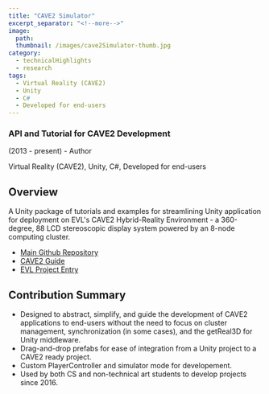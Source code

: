 ```yaml
---
title: "CAVE2 Simulator"
excerpt_separator: "<!--more-->"
image:
  path: 
  thumbnail: /images/cave2Simulator-thumb.jpg
category:
  - technicalHighlights
  - research
tags:
  - Virtual Reality (CAVE2)
  - Unity
  - C#
  - Developed for end-users
---
```

### API and Tutorial for CAVE2 Development

(2013 - present) - Author

Virtual Reality (CAVE2), Unity, C#, Developed for end-users

<!--more--> 

## Overview
A Unity package of tutorials and examples for streamlining Unity application for deployment on EVL's CAVE2 Hybrid-Reality Environment - a 360-degree, 88 LCD stereoscopic display system powered by an 8-node computing cluster.


  * [Main Github Repository](https://github.com/uic-evl/omicron-unity)
  * [CAVE2 Guide](https://github.com/uic-evl/omicron-unity/wiki/Guide-for-running-Unity-in-CAVE2)
  * [EVL Project Entry](https://www.evl.uic.edu/research/2165)


## Contribution Summary
  * Designed to abstract, simplify, and guide the development of CAVE2 applications to end-users without the need to focus on cluster management, synchronization (in some cases), and the getReal3D for Unity middleware.
  * Drag-and-drop prefabs for ease of integration from a Unity project to a CAVE2 ready project.
  * Custom PlayerController and simulator mode for developement.
  * Used by both CS and non-technical art students to develop projects since 2016.
